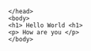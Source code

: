 <html>
  <head>
    
    </head>
    <body>
    <h1> Hello World <h1>
    <p> How are you </p>
    </body>
  </html>
